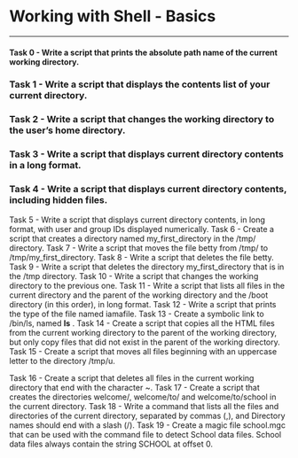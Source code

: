 # Working with Shell - Basics
---
#### Task 0 - Write a script that prints the absolute path name of the current working directory.
### Task 1 - Write a script that displays the contents list of your current directory.
### Task 2 - Write a script that changes the working directory to the user’s home directory.
### Task 3 - Write a script that displays current directory contents in a long format.
### Task 4 - Write a script that displays current directory contents, including hidden files.
Task 5 - Write a script that displays current directory contents, in long format, with user and group IDs displayed numerically.
Task 6 - Create a script that creates a directory named my_first_directory in the /tmp/ directory.
Task 7 - Write a script that moves the file betty from /tmp/ to /tmp/my_first_directory.
Task 8 - Write a script that deletes the file betty.
Task 9 - Write a script that deletes the directory my_first_directory that is in the /tmp directory.
Task 10 - Write a script that changes the working directory to the previous one.
Task 11 - Write a script that lists all files in the current directory and the parent of the working directory and the /boot directory (in this order), in long format.
Task 12 - Write a script that prints the type of the file named iamafile.
Task 13 - Create a symbolic link to /bin/ls, named __ls__ .
Task 14 - Create a script that copies all the HTML files from the current working directory to the parent of the working directory, but only copy files that did not exist in the parent of the working directory.
Task 15 - Create a script that moves all files beginning with an uppercase letter to the directory /tmp/u.

Task 16 - Create a script that deletes all files in the current working directory that end with the character ~.
Task 17 - Create a script that creates the directories welcome/, welcome/to/ and welcome/to/school in the current directory.
Task 18 - Write a command that lists all the files and directories of the current directory, separated by commas (,), and Directory names should end with a slash (/).
Task 19 - Create a magic file school.mgc that can be used with the command file to detect School data files. School data files always contain the string SCHOOL at offset 0.
